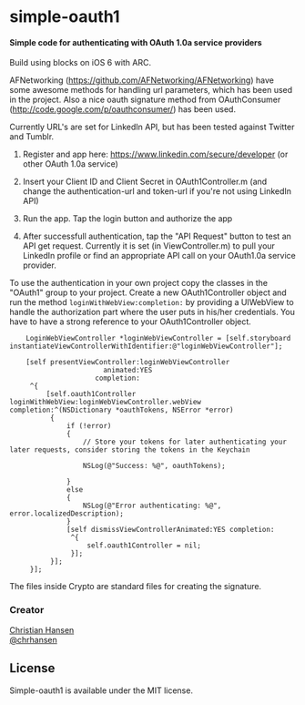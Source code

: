 simple-oauth1
=============

#### Simple code for authenticating with OAuth 1.0a service providers
Build using blocks on iOS 6 with ARC.

AFNetworking (https://github.com/AFNetworking/AFNetworking) have some awesome methods for handling url parameters, which has been used in the project. Also a nice oauth signature method from OAuthConsumer (http://code.google.com/p/oauthconsumer/) has been used.

Currently URL's are set for LinkedIn API, but has been tested against Twitter and Tumblr.

1. Register and app here: https://www.linkedin.com/secure/developer (or other OAuth 1.0a service) 

2. Insert your Client ID and Client Secret in OAuth1Controller.m (and change the authentication-url and token-url if you're not using LinkedIn API)

4. Run the app. Tap the login button and authorize the app

5. After successfull authentication, tap the "API Request" button to test an API get request. Currently it is set (in ViewController.m) to pull your LinkedIn profile or find an appropriate API call on your OAuth1.0a service provider.

To use the authentication in your own project copy the classes in the "OAuth1" group to your project. Create a new OAuth1Controller object and run the method
```loginWithWebView:completion:``` by providing a UIWebView to handle the authorization part where the user puts in his/her credentials. You have to have a strong reference to your OAuth1Controller object.
```
    LoginWebViewController *loginWebViewController = [self.storyboard instantiateViewControllerWithIdentifier:@"loginWebViewController"];
    
    [self presentViewController:loginWebViewController
                       animated:YES
                     completion:
     ^{
         [self.oauth1Controller loginWithWebView:loginWebViewController.webView completion:^(NSDictionary *oauthTokens, NSError *error)
          {
              if (!error)
              {
                  // Store your tokens for later authenticating your later requests, consider storing the tokens in the Keychain
                  
                  NSLog(@"Success: %@", oauthTokens);

              }
              else
              {
                  NSLog(@"Error authenticating: %@", error.localizedDescription);
              }
              [self dismissViewControllerAnimated:YES completion:
               ^{
                   self.oauth1Controller = nil;
               }];
          }];
     }];
```
The files inside Crypto are standard files for creating the signature. 


### Creator

[Christian Hansen](http://github.com/christian-hansen)  
[@chrhansen](https://twitter.com/chrhansen)

## License

Simple-oauth1 is available under the MIT license.
